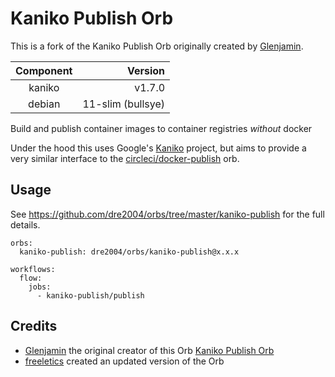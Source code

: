 # Kaniko Publish Orb

This is a fork of the Kaniko Publish Orb originally created by [Glenjamin](https://github.com/glenjamin/). 

| Component | Version |
|:---------:|--------:|
| kaniko    | v1.7.0  |
| debian    | 11-slim (bullsye) |


Build and publish container images to container registries *without* docker

Under the hood this uses Google's [Kaniko](https://github.com/GoogleContainerTools/kaniko) project, but aims to provide a very similar interface to the [circleci/docker-publish](https://circleci.com/orbs/registry/orb/circleci/docker-publish) orb.

## Usage

See https://github.com/dre2004/orbs/tree/master/kaniko-publish for the full details.

```
orbs:
  kaniko-publish: dre2004/orbs/kaniko-publish@x.x.x

workflows:
  flow:
    jobs:
      - kaniko-publish/publish
```

## Credits

- [Glenjamin](https://github.com/glenjamin/) the original creator of this Orb [Kaniko Publish Orb](https://github.com/glenjamin/kaniko-publish-orb/)
- [freeletics](https://github.com/freeletics/) created an updated version of the Orb